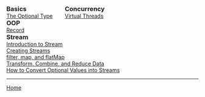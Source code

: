 <div>
  <div style="display:inline-block; vertical-align:top; margin-right:2em;">
    <h3 style="margin:0;">Basics</h3>
    <ul style="margin:0; padding-left:0; list-style:none;">
      <li><a href="./basics/optional/1_The_Optional_Type.html">The Optional Type</a></li>
    </ul>   
    <h3 style="margin:0;">OOP</h3>
    <ul style="margin:0; padding-left:0; list-style:none;">
      <li><a href="./records/records.html">Record</a></li>
    </ul>
  </div>

  <div style="display:inline-block; vertical-align:top; margin-right:2em;">
    <h3 style="margin:0;">Concurrency</h3>
    <ul style="margin:0; padding-left:0px; list-style:none;">
      <li><a href="./concurrency/1_virtual_thread.html">Virtual Threads</a></li>
    </ul>
  </div>

  <div style="display:inline-block; vertical-align:top;">
    <h3 style="margin:0;">Stream</h3>
    <ul style="margin:0; padding-left:0px; list-style:none;">
      <li><a href="./stream/1_Introduction_to_stream.html">Introduction to Stream</a></li>
      <li><a href="./stream/2_Creating_Streams.html">Creating Streams</a></li>
       <li><a href="./stream/3_filter_map,_and_flatMap.html">filter, map, and flatMap</a></li>
       <li><a href="./stream/4_Transform_Combine_and_Reduce_Data.html">Transform, Combine, and Reduce Data</a></li>
       <li><a href="./stream/5_How_to_Convert_Optional_Values_into_Streams">How to Convert Optional Values into Streams</a></li>
    </ul>
  </div>
</div>

<!-- HASELEM 1.8. Collecting Results -->

<!-- strtemi mech grem partitioningBy -->
--- 

[Home](./../README.md)
